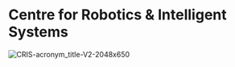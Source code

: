# Centre for Robotics & Intelligent Systems #

![CRIS-acronym_title-V2-2048x650](https://github.com/CRIS-UL/.github/assets/91648390/8b90e8f6-f937-4ec3-aaa1-fdd74f314d9f)
